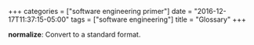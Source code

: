 +++
categories = ["software engineering primer"]
date = "2016-12-17T11:37:15-05:00"
tags = ["software engineering"]
title = "Glossary"
+++

__normalize__:
    Convert to a standard format.
